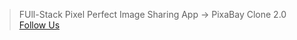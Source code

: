 > FUll-Stack Pixel Perfect Image Sharing App -> PixaBay Clone 2.0
> [Follow Us](https://codewithvetri.web.app)
